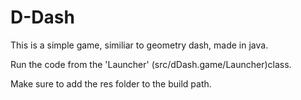 # D-Dash

This is a simple game, similiar to geometry dash, made in java. 

Run the code from the 'Launcher' (src/dDash.game/Launcher)class.

Make sure to add the res folder to the build path.
